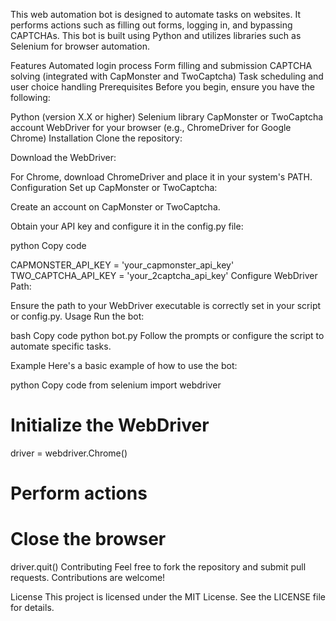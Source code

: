This web automation bot is designed to automate tasks on websites. It performs actions such as filling out forms, logging in, and bypassing CAPTCHAs. This bot is built using Python and utilizes libraries such as Selenium for browser automation.

Features
Automated login process
Form filling and submission
CAPTCHA solving (integrated with CapMonster and TwoCaptcha)
Task scheduling and user choice handling
Prerequisites
Before you begin, ensure you have the following:

Python (version X.X or higher)
Selenium library
CapMonster or TwoCaptcha account
WebDriver for your browser (e.g., ChromeDriver for Google Chrome)
Installation
Clone the repository:




Download the WebDriver:

For Chrome, download ChromeDriver and place it in your system's PATH.
Configuration
Set up CapMonster or TwoCaptcha:

Create an account on CapMonster or TwoCaptcha.

Obtain your API key and configure it in the config.py file:

python
Copy code

CAPMONSTER_API_KEY = 'your_capmonster_api_key'
TWO_CAPTCHA_API_KEY = 'your_2captcha_api_key'
Configure WebDriver Path:

Ensure the path to your WebDriver executable is correctly set in your script or config.py.
Usage
Run the bot:

bash
Copy code
python bot.py
Follow the prompts or configure the script to automate specific tasks.

Example
Here's a basic example of how to use the bot:

python
Copy code
from selenium import webdriver

# Initialize the WebDriver
driver = webdriver.Chrome()



# Perform actions

# Close the browser
driver.quit()
Contributing
Feel free to fork the repository and submit pull requests. Contributions are welcome!

License
This project is licensed under the MIT License. See the LICENSE file for details.

